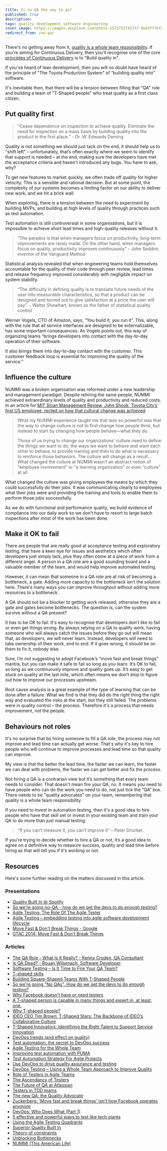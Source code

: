 ```yaml
---
title: Is no QA the way to go?
published: true
description: 
tags: quality development software engineering
cover_image: https://images.unsplash.com/photo-1572752742757-9e83ff76f2fd?ixlib=rb-1.2.1&ixid=eyJhcHBfaWQiOjEyMDd9&auto=format&fit=crop&w=1350&q=80
redirect_from: /no-qa/
---
```


There's no getting away from it, [quality is a whole team responsibility](https://books.google.co.uk/books?id=IdT6AgAAQBAJ). If you're aiming for Continuous Delivery, then you'll recognise one of the core [principles of Continuous Delivery](https://continuousdelivery.com/principles/) is to "Build quality in".

If you've heard of lean development, then you will no doubt have heard of the principle of "The Toyota Production System" of “building quality into” software.

It's inevitable then, that there will be a tension between filling that "QA" role and building a team of "T-Shaped people" who treat quality as a first class citizen.
<!--more-->
## Put quality first

> “Cease dependence on inspection to achieve quality. Eliminate the need for inspection on a mass basis by building quality into the product in the first place.” - Dr. W. Edwards Deming

Quality is not something we should just tack on the end, it should help us to "shift left" – unfortunately, that’s often exactly where we seem to identify that support is needed – at the end, making sure the developers have met the acceptance criteria and haven't introduced any bugs. You have to ask, why?

To get new features to market quickly, we often trade off quality for higher velocity. This is a sensible and rational decision. But at some point, the complexity of our systems becomes a limiting factor on our ability to deliver new work, and we hit a brick wall.

When exploring, there is a tension between the need to experiment by building MVPs, and building at high levels of quality through practices such as test automation.

Test automation is still controversial in some organisations, but it is impossible to achieve short lead times and high-quality releases without it.

>“The paradox is that when managers focus on productivity, long-term improvements are rarely made. On the other hand, when managers focus on quality, productivity improves continuously” - John Seddon, inventor of the Vanguard Method

Statistical analysis revealed that when engineering teams hold themselves accountable for the quality of their code through peer review, lead times and release frequency improved considerably with negligible impact on system stability.

> “The difficulty in defining quality is to translate future needs of the user into measurable characteristics, so that a product can be designed and turned out to give satisfaction at a price the user will pay”. - Walter Shewhart, known as the father of statistical quality control

Werner Vogels, CTO of Amazon, says, “You build it, you run it”. This, along with the rule that all service interfaces are designed to be externalizable, has some important consequences. As Vogels points out, this way of organizing teams “brings developers into contact with the day-to-day operation of their software.

It also brings them into day-to-day contact with the customer. This customer feedback loop is essential for improving the quality of the service.”

## Influence the culture

NUMMI was a broken organisation was reformed under a new leadership and management paradigm. Despite rehiring the same people, NUMMI achieved extraordinary levels of quality and productivity and reduced costs. In an article for [MIT Sloan Management Review, John Shook, Toyota City’s first US employee, rected on how that cultural change was achieved](https://sloanreview.mit.edu/article/how-to-change-a-culture-lessons-from-nummi/):

>What my NUMMI experience taught me that was so powerful was that the way to change culture is not to first change how people think, but instead to start by changing how people behave—what they do. 
>
>Those of us trying to change our organizations’ culture need to define the things we want to do, the ways we want to behave and want each other to behave, to provide training and then to do what is necessary to reinforce those behaviors. The culture will change as a result… What changed the culture at NUMMI wasn’t an abstract notion of “employee involvement” or “a learning organization” or even “culture” at all.

What changed the culture was giving employees the means by which they could successfully do their jobs. It was communicating clearly to employees what their jobs were and providing the training and tools to enable them to perform those jobs successfully.

As we do with functional and performance quality, we build evidence of compliance into our daily work so we don’t have to resort to large batch inspections after most of the work has been done.

## Make it OK to fail

There are people that are really good at acceptance testing and exploratory testing, that have a keen eye for issues and aesthetics which often developers just simply lack, plus they often come at a piece of work from a different angel. A person in a QA role are a good sounding board and a valuable member of the team, and would help improve automated testing.

However, it can mean that someone in a QA role are at risk of becoming a bottleneck, a gate. Adding more capacity to the bottleneck isn’t the solution here. There's many ways you can improve throughput without adding more resources to a bottleneck.
 
A QA should not be a blocker to getting work released, otherwise they are a gate and gates become bottlenecks. The question is, can the system survive without a QA present?

It has to be OK to fail. It's easy to recognise that developers don’t like to fail or even get things wrong. By always relying on a QA to qualify work, having someone who will always catch the issues before they go out will mean that, as developers, we will never learn. Instead, developers will need to take ownership of their work, end to end. If it goes wrong, it should be on them to fix it, nobody else.

Sure, I’m not suggesting to adopt Facebook’s “move fast and break things” mantra, but you can make it safe to fail so long as you learn. It’s OK to fail, so long as we continuously improve and quality goes up. It’s easy to get stuck on quality at the last mile, which often means we don’t stop to figure out how to improve our processes upstream.

Root cause analysis is a great example of the type of learning that can be done after a failure. What we find is that they did do the right thing the right way and evaluated the risks at the start, but they still failed. The problems were in quality control – the process. Therefore it's a process that needs improvement, not the people.

## Behaviours not roles

It's no surprise that by hiring someone to fill a QA role, the process may not improve and lead time can actually get worse. That's why it's key to hire people who will continue to improve processes and lead time so that quality can improve.

My view is that the better the lead time, the faster we can learn, the faster we can deal with problems, the faster we can get better and fix the process.
 
Not hiring a QA is a contrarian view but it’s something that every team needs to consider. That doesn't mean fire your QA, no. It means you need to have people who can do the work you need to do, not just tick the “QA” box. There needs to be "quality advocates" on your team, remembering that quality is a whole team responsibility.

If you need to invest in automation testing, then it's a good idea to hire people who have that skill set or invest in your existing team and train your QA to do more than just manual testing.

> “If you can’t measure it, you can’t improve it” – Peter Drucker.

If you're trying to decide whether to hire a QA or not, it’s a good idea to agree on a definitive way to measure success, quality and lead time before hiring as that will tell you if it's working or not.

## Resources

Here's some further reading on the matters discussed in this article.

### Presentations
- [Quality Built In @ Spotify](https://www.slideshare.net/AndrewDzynia/quality-built-in/)
- [So we're going no-QA - how do we get the devs to do enough testing?](https://www.slideshare.net/hogsmill/so-were-going-noqa-how-do-we-get-the-devs-to-do-enough-testing)
- [Agile Testing: The Role Of The Agile Tester](https://www.slideshare.net/dwhelan/agile-testing-and-the-role-of-the-agile-tester)
- [Agile Testing – embedding testing into agile software development lifecycle](https://www.slideshare.net/kkakkonen/agile-testing-kari-kakkonen-16062014)
- [Move Fast & Don't Break Things - Google](https://docs.google.com/presentation/d/15gNk21rjer3xo-b1ZqyQVGebOp_aPvHU3YH7YnOMxtE/edit)
- [GTAC 2014: Move Fast & Don't Break Things](https://www.youtube.com/watch?v=j_JviA5nvS0)

### Articles
- [The QA Role - What Is It Really? - Kenny Cruden, QA Consultant](https://www.thoughtworks.com/insights/blog/qa-role-what-it-really)
- [Is QA Dead? - Rouan Wilsenach, Software Developer](https://www.thoughtworks.com/insights/blog/qa-dead)
- [Software Testing – Is It Time to Fire Your QA Team?](https://dzone.com/articles/software-testing-is-it-time-to-fire-your-qa-team)
- [T-shaped skills](https://en.wikipedia.org/wiki/T-shaped_skills)
- [Building Square-Shaped Teams With T-Shaped People](http://web.archive.org/web/20180904072759/https://scrumtalks.blog/2015/07/07/building-square-shaped-teams-with-t-shaped-people/)
- [So we're going "No QAs". How do we get the devs to do enough testing?](https://www.linkedin.com/pulse/so-were-going-qas-how-do-we-get-devs-enough-testing-steve-wells/)
- [Why Facebook doesn't have or need testers](https://www.zdnet.com/article/why-facebook-doesnt-have-or-need-testers/)
- [A T-shaped person is capable in many things and expert in, at least, one.](https://medium.com/@jchyip/why-t-shaped-people-e8706198e437)
- [Why T-shaped people?](https://medium.com/@jchyip/why-t-shaped-people-e8706198e437)
- [IDEO CEO Tim Brown: T-Shaped Stars: The Backbone of IDEO’s Collaborative Culture](https://chiefexecutive.net/ideo-ceo-tim-brown-t-shaped-stars-the-backbone-of-ideoaes-collaborative-culture__trashed/)
- [T-Shaped Innovators: Identifying the Right Talent to Support Service Innovation](https://www.questia.com/library/journal/1G1-428875322/t-shaped-innovators-identifying-the-right-talent)
- [DevOps trends (and effect on quality)](https://www.soapui.org/learn/automation/dev-ops-trends.html)
- [Test automation: the secret to DevOps success](https://www.atlassian.com/blog/devops/test-automation-secret-devops-success)
- [Agile Testing for the Whole Team](http://web.archive.org/web/20191105132445/https://skillsmatter.com/courses/284-whole-team-approach-to-agile-testing)
- [Improving test automation with PUMA](http://www.bbc.co.uk/blogs/internet/entries/ba0c030e-d031-4ab6-8ba6-3afe41807b55)
- [Test Automation Strategy For Agile Projects](https://www.testingexcellence.com/test-automation-strategy-agile-projects/)
- [Use DevOps to drive quality assurance and testing](https://developer.ibm.com/articles/d-devops-drive-quality-assurance-testing/)
- [DevOps Testing – Using a Whole Team Approach to Improve Quality](https://dzone.com/articles/devops-testing-using-a-whole-team-approach-to-impr)
- [Role of Testers in Agile Teams](https://www.infoq.com/news/2015/11/testers-agile-teams)
- [The Ascendancy of Testers](https://www.infoq.com/news/2011/02/ascendancy-testers)
- [The Future of QA at Atlassian](https://www.infoq.com/news/2016/11/future-qa-atlassian)
- [Testers in TDD teams](https://www.infoq.com/articles/testers-TDD-teams)
- [The new QA: the Quality Advocate](https://watirmelon.blog/2013/02/28/the-new-qa-the-quality-advocate/)
- [Zuckerberg: 'Move fast and break things' isn't how Facebook operates anymore](https://www.cnet.com/news/zuckerberg-move-fast-and-break-things-isnt-how-we-operate-anymore/)
- [DevOps: Who Does What (Part 1)](https://dzone.com/articles/devops-who-does-what)
- [5 effective and powerful ways to test like tech giants](https://techbeacon.com/how-tech-giants-test-software-theres-no-one-way-qa)
- [Using the Agile Testing Quadrants](https://lisacrispin.com/2011/11/08/using-the-agile-testing-quadrants/)
- [Superior Quality Built In](http://www.toyotauk.com/how-we-manufacture/quality.html)
- [Theory of constraints](https://en.wikipedia.org/wiki/Theory_of_constraints)
- [Unblocking Bottlenecks](https://www.mindtools.com/pages/article/newTMC_76.htm)
- [NUMMI (This American Life)](https://www.thisamericanlife.org/403/transcript)
